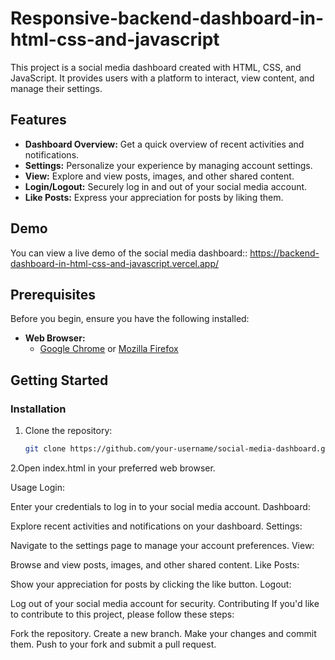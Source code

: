 # Responsive-backend-dashboard-in-html-css-and-javascript

This project is a social media dashboard created with HTML, CSS, and JavaScript. It provides users with a platform to interact, view content, and manage their settings.

## Features

- **Dashboard Overview:** Get a quick overview of recent activities and notifications.
- **Settings:** Personalize your experience by managing account settings.
- **View:** Explore and view posts, images, and other shared content.
- **Login/Logout:** Securely log in and out of your social media account.
- **Like Posts:** Express your appreciation for posts by liking them.

## Demo

You can view a live demo of the social media dashboard:: https://backend-dashboard-in-html-css-and-javascript.vercel.app/

## Prerequisites

Before you begin, ensure you have the following installed:

- **Web Browser:**
  - [Google Chrome](https://www.google.com/chrome/) or [Mozilla Firefox](https://www.mozilla.org/firefox/)

## Getting Started

### Installation

1. Clone the repository:

   ```bash
   git clone https://github.com/your-username/social-media-dashboard.git


2.Open index.html in your preferred web browser.

Usage
Login:

Enter your credentials to log in to your social media account.
Dashboard:

Explore recent activities and notifications on your dashboard.
Settings:

Navigate to the settings page to manage your account preferences.
View:

Browse and view posts, images, and other shared content.
Like Posts:

Show your appreciation for posts by clicking the like button.
Logout:

Log out of your social media account for security.
Contributing
If you'd like to contribute to this project, please follow these steps:

Fork the repository.
Create a new branch.
Make your changes and commit them.
Push to your fork and submit a pull request.





